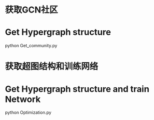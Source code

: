 # 获取GCN社区
# Get Hypergraph structure
python Get_community.py
# 获取超图结构和训练网络
# Get Hypergraph structure and train Network
python Optimization.py
